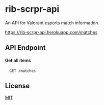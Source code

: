 
# rib-scrpr-api

An API for Valorant esports match information.

https://rib-scrpr-api.herokuapp.com/matches


## API Endpoint

#### Get all items

```http
  GET /matches
```


## License

[MIT](https://choosealicense.com/licenses/mit/)

